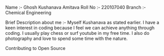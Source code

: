 Name :- Ghosh Kushanava Amitava
Roll No :- 220107040
Branch :- Chemical Engineering

Brief Description about me :- Myself Kushanava as stated earlier. I have a keen interest in coding because I feel we can achieve anything through coding. I usually play chess or surf youtube in my free time. I also do photography and love to spend some time with the nature.

Contributing to Open Source